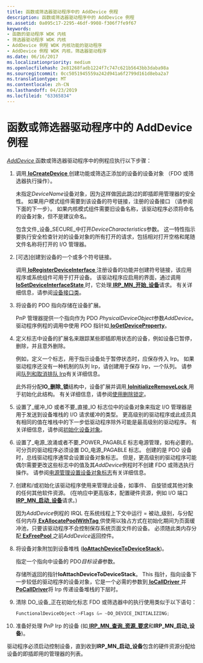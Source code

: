 ```yaml
---
title: 函数或筛选器驱动程序中的 AddDevice 例程
description: 函数或筛选器驱动程序中的 AddDevice 例程
ms.assetid: 0a095c17-2295-46df-9908-f306f7fe9f67
keywords:
- 函数的驱动程序 WDK 内核
- 筛选器驱动程序 WDK 内核
- AddDevice 例程 WDK 内核功能的驱动程序
- AddDevice 例程 WDK 内核，筛选器驱动程序
ms.date: 06/16/2017
ms.localizationpriority: medium
ms.openlocfilehash: 2e81268fadb1224f7c747c621b5643bb3daba98a
ms.sourcegitcommit: 0cc5051945559a242d941a6f2799d161d8eba2a7
ms.translationtype: MT
ms.contentlocale: zh-CN
ms.lasthandoff: 04/23/2019
ms.locfileid: "63365834"
---
```

# <a name="adddevice-routines-in-function-or-filter-drivers"></a>函数或筛选器驱动程序中的 AddDevice 例程





[ *AddDevice* ](https://msdn.microsoft.com/library/windows/hardware/ff540521)函数或筛选器驱动程序中的例程应执行以下步骤：

1.  调用[ **IoCreateDevice** ](https://msdn.microsoft.com/library/windows/hardware/ff548397)创建功能或筛选正添加的设备的设备对象 （FDO 或筛选器执行操作）。

    未指定*DeviceName*设备对象，因为这样做因此跳过的即插即用管理器的安全性。 如果用户模式组件需要到该设备的符号链接，注册的设备接口 （请参阅下面的下一步）。 如果内核模式组件需要旧设备名称，该驱动程序必须将命名的设备对象，但不是建议命名。

    包含文件\_设备\_SECURE\_中打开*DeviceCharacteristics*参数。 这一特性指示要执行安全检查针对的设备对象的所有打开的请求，包括相对打开空格和尾随文件名称将打开的 I/O 管理器。

2.  \[可选\]创建到设备的一个或多个符号链接。

    调用[ **IoRegisterDeviceInterface** ](https://msdn.microsoft.com/library/windows/hardware/ff549506)注册设备的功能并创建符号链接，该应用程序或系统组件可用于打开设备。 该驱动程序应启用的界面，通过调用[ **IoSetDeviceInterfaceState** ](https://msdn.microsoft.com/library/windows/hardware/ff549700)时，它处理[ **IRP\_MN\_开始\_设备**](https://msdn.microsoft.com/library/windows/hardware/ff551749)请求。 有关详细信息，请参阅[设备接口类](https://msdn.microsoft.com/library/windows/hardware/ff541339)。

3.  将设备的 PDO 指向存储在设备扩展。

    PnP 管理器提供一个指向作为 PDO *PhysicalDeviceObject*参数*AddDevice*。 驱动程序例程的调用中使用 PDO 指针如[ **IoGetDeviceProperty**](https://msdn.microsoft.com/library/windows/hardware/ff549203)。

4.  定义标志中设备的扩展名来跟踪某些即插即用状态的设备，例如设备已暂停，删除，并且意外删除。

    例如，定义一个标志，用于指示设备处于暂停状态时，应保存传入 Irp。 如果驱动程序还没有一种机制的队列 Irp，请创建用于保存 Irp，一个队列。 请参阅[队列和取消排队 Irp](queuing-and-dequeuing-irps.md)有关详细信息。

    此外将分配**IO\_删除\_锁**结构中，设备扩展并调用[ **IoInitializeRemoveLock** ](https://msdn.microsoft.com/library/windows/hardware/ff549324)用于初始化此结构。 有关详细信息，请参阅[使用删除锁定](using-remove-locks.md)。

5.  设置了\_缓冲\_IO 或者不要\_直接\_IO 标志位中的设备对象来指定 I/O 管理器是用于发送到设备堆栈的 I/O 请求缓冲的类型。 更高级别的驱动程序或此成员具有相同的值在堆栈中的下一步低驱动程序除外可能是最高级别的驱动程序。 有关详细信息，请参阅[初始化设备对象](initializing-a-device-object.md)。

6.  设置了\_电源\_浪涌或者不要\_POWER\_PAGABLE 标志电源管理，如有必要的。 可分页的驱动程序必须设置 DO\_电源\_PAGABLE 标志。 创建的是 PDO 设备时，总线驱动程序通常会设置设备对象标志。 但是，更高级别的驱动程序可能偶尔需要更改这些标志中的值及其*AddDevice*例程时不创建 FDO 或筛选执行操作。 请参阅[电源管理设置设备对象标志](setting-device-object-flags-for-power-management.md)有关详细信息。

7.  创建和/或初始化该驱动程序使用来管理此设备，如事件、 自旋锁或其他对象的任何其他软件资源。 (在响应中更高版本，配置硬件资源，例如 I/O 端口[ **IRP\_MN\_启动\_设备**](https://msdn.microsoft.com/library/windows/hardware/ff551749)请求。)

    因为*AddDevice*例程的 IRQL 在系统线程上下文中运行 = 被动\_级别，与分配任何内存[ **ExAllocatePoolWithTag** ](https://msdn.microsoft.com/library/windows/hardware/ff544520)供使用以独占方式在初始化期间为页面缓冲池，只要该驱动程序不会控制保存系统页面文件的设备。 必须随此类内存分配[ **ExFreePool** ](https://msdn.microsoft.com/library/windows/hardware/ff544590)之前*AddDevice*返回控件。

8.  将设备对象附加到设备堆栈 ([**IoAttachDeviceToDeviceStack**](https://msdn.microsoft.com/library/windows/hardware/ff548300))。

    指定一个指向中设备的 PDO*目标设备*参数。

    存储所返回的指针**IoAttachDeviceToDeviceStack**。 This 指针，指向设备下一步较低的驱动程序的设备对象，它是一个必需的参数到[ **IoCallDriver** ](https://msdn.microsoft.com/library/windows/hardware/ff548336)并[ **PoCallDriver**](https://msdn.microsoft.com/library/windows/hardware/ff559654)将 Irp 传递设备堆栈的下层时。

9.  清除 DO\_设备\_正在初始化标志 FDO 或筛选器中的执行使用类似于以下语句：

    ```cpp
    FunctionalDeviceObject->Flags &= ~DO_DEVICE_INITIALIZING;
    ```

10. 准备好处理 PnP Irp 的设备 (如[ **IRP\_MN\_查询\_资源\_要求**](https://msdn.microsoft.com/library/windows/hardware/ff551715)和**IRP\_MN\_启动\_设备**)。

驱动程序必须启动控制设备，直到收到**IRP\_MN\_启动\_设备**包含的硬件资源分配给设备的即插即用的管理器的列表。

 

 




